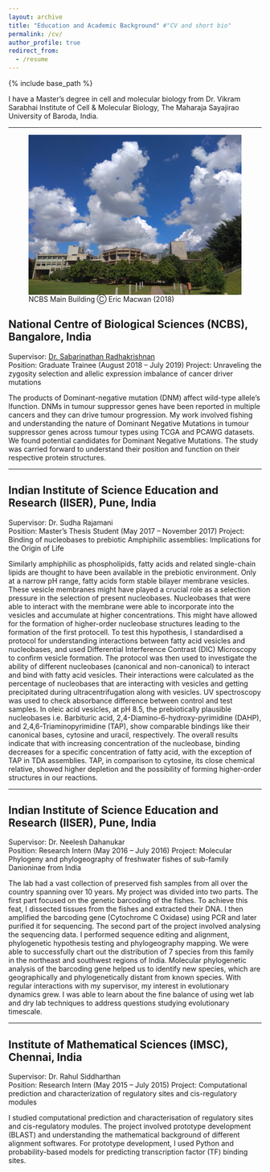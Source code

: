 ```yaml
---
layout: archive
title: "Education and Academic Background" #"CV and short bio"
permalink: /cv/
author_profile: true
redirect_from:
  - /resume
---
```


{% include base_path %}

I have a Master’s degree in cell and molecular biology from Dr. Vikram Sarabhai Institute of Cell & Molecular Biology, The Maharaja Sayajirao University of Baroda, India.

**************************************************************************
<figure>
  <img src="/../../files/ncbs_mainbilding.jpg" alt="NCBS Main Building" align="left">
  <figcaption> NCBS Main Building Ⓒ Eric Macwan (2018) </figcaption>
</figure>

## National Centre of Biological Sciences (NCBS), Bangalore, India  
Supervisor: <u> <a href="https://www.ncbs.res.in/faculty/sabari" target="_blank"> Dr. Sabarinathan Radhakrishnan </a> </u>  
Position: Graduate Trainee (August 2018 – July 2019)
Project: Unraveling the zygosity selection and allelic expression imbalance of cancer driver mutations

The products of Dominant-negative mutation (DNM) affect wild-type allele’s lfunction. DNMs in tumour suppressor genes have been reported in multiple cancers and they can drive tumour progression. My work involved fishing and understanding the nature of Dominant Negative Mutations in tumour suppressor genes across tumour types using TCGA and PCAWG datasets. We found potential candidates for Dominant Negative Mutations. The study was carried forward to understand their position and function on their respective protein structures.

**************************************************************************
## Indian Institute of Science Education and Research (IISER), Pune, India  
Supervisor: Dr. Sudha Rajamani  
Position: Master’s Thesis Student (May 2017 – November 2017)
Project: Binding of nucleobases to prebiotic Amphiphilic assemblies: Implications for the Origin of Life

Similarly amphiphilic as phospholipids, fatty acids and related single-chain lipids are thought to have been available in the prebiotic environment. Only at a narrow pH range, fatty acids form stable bilayer membrane vesicles. These vesicle membranes might have played a crucial role as a selection pressure in the selection of present nucleobases. Nucleobases that were able to interact with the membrane were able to incorporate into the vesicles and accumulate at higher concentrations. This might have allowed for the formation of higher-order nucleobase structures leading to the formation of the first protocell. To test this hypothesis, I standardised a protocol for understanding interactions between fatty acid vesicles and nucleobases, and used Differential Interference Contrast (DIC) Microscopy to confirm vesicle formation. The protocol was then used to investigate the ability of different nucleobases (canonical and non-canonical) to interact and bind with fatty acid vesicles. Their interactions were calculated as the percentage of nucleobases that are interacting with vesicles and getting precipitated during ultracentrifugation along with vesicles. UV spectroscopy was used to check absorbance difference between control and test samples. In oleic acid vesicles, at pH 8.5, the prebiotically plausible nucleobases i.e. Barbituric acid, 2,4-Diamino-6-hydroxy-pyrimidine (DAHP), and 2,4,6-Triaminopyrimidine (TAP), show comparable bindings like their canonical bases, cytosine and uracil, respectively. The overall results indicate that with increasing concentration of the nucleobase, binding decreases for a specific concentration of fatty acid, with the exception of TAP in TDA assemblies. TAP, in comparison to cytosine, its close chemical relative, showed higher depletion and the possibility of forming higher-order structures in our reactions.

**************************************************************************
## Indian Institute of Science Education and Research (IISER), Pune, India  
Supervisor: Dr. Neelesh Dahanukar  
Position: Research Intern (May 2016 – July 2016)
Project: Molecular Phylogeny and phylogeography of freshwater fishes of sub-family Danioninae from India

The lab had a vast collection of preserved fish samples from all over the country spanning over 10 years. My project was divided into two parts. The first part focused on the genetic barcoding of the fishes. To achieve this feat, I dissected tissues from the fishes and extracted their DNA. I then amplified the barcoding gene (Cytochrome C Oxidase) using PCR and later purified it for sequencing. The second part of the project involved analysing the sequencing data. I performed sequence editing and alignment, phylogenetic hypothesis testing and phylogeography mapping. We were able to successfully chart out the distribution of 7 species from this family in the northeast and southwest regions of India. Molecular phylogenetic analysis of the barcoding gene helped us to identify new species, which are geographically and phylogenetically distant from known species. With regular interactions with my supervisor, my interest in evolutionary dynamics grew. I was able to learn about the fine balance of using wet lab and dry lab techniques to address questions studying evolutionary timescale.

**************************************************************************
## Institute of Mathematical Sciences (IMSC), Chennai, India  
Supervisor: Dr. Rahul Siddharthan  
Position: Research Intern (May 2015 – July 2015)
Project: Computational prediction and characterization of regulatory sites and cis-regulatory modules

I studied computational prediction and characterisation of regulatory sites and cis-regulatory modules. The project involved prototype development (BLAST) and understanding the mathematical background of different alignment softwares. For prototype development, I used Python and probability-based models for predicting transcription factor (TF) binding sites.


